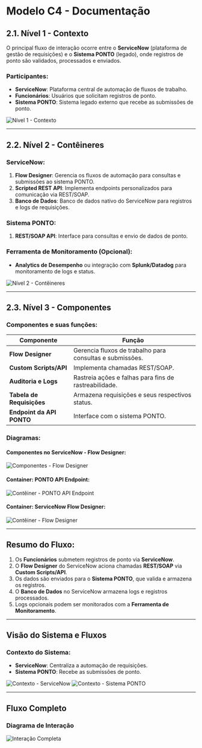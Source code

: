 
# Modelo C4 - Documentação

## 2.1. Nível 1 - Contexto

O principal fluxo de interação ocorre entre o **ServiceNow** (plataforma de gestão de requisições) e o **Sistema PONTO** (legado), onde registros de ponto são validados, processados e enviados.

### Participantes:
- **ServiceNow**: Plataforma central de automação de fluxos de trabalho.
- **Funcionários**: Usuários que solicitam registros de ponto.
- **Sistema PONTO**: Sistema legado externo que recebe as submissões de ponto.

![Nível 1 - Contexto](img/01-C4Model-Context-pt.png)

---

## 2.2. Nível 2 - Contêineres

### ServiceNow:
1. **Flow Designer**: Gerencia os fluxos de automação para consultas e submissões ao sistema PONTO.
2. **Scripted REST API**: Implementa endpoints personalizados para comunicação via REST/SOAP.
3. **Banco de Dados**: Banco de dados nativo do ServiceNow para registros e logs de requisições.

### Sistema PONTO:
1. **REST/SOAP API**: Interface para consultas e envio de dados de ponto.

### Ferramenta de Monitoramento (Opcional):
- **Analytics de Desempenho** ou integração com **Splunk/Datadog** para monitoramento de logs e status.

![Nível 2 - Contêineres](img/01-C4Model-Containers-pt.png)

---

## 2.3. Nível 3 - Componentes

### Componentes e suas funções:
| **Componente**            | **Função**                                         |
|----------------------------|--------------------------------------------------|
| **Flow Designer**          | Gerencia fluxos de trabalho para consultas e submissões. |
| **Custom Scripts/API**     | Implementa chamadas REST/SOAP.                   |
| **Auditoria e Logs**       | Rastreia ações e falhas para fins de rastreabilidade. |
| **Tabela de Requisições**  | Armazena requisições e seus respectivos status.  |
| **Endpoint da API PONTO**  | Interface com o sistema PONTO.                   |

### Diagramas:
#### Componentes no ServiceNow - Flow Designer:
![Componentes - Flow Designer](img/01-C4Model-Components-pt.png)

#### Container: PONTO API Endpoint:
![Contêiner - PONTO API Endpoint](img/01-C4Model-Components-Container-pt.png)

#### Container: ServiceNow Flow Designer:
![Contêiner - Flow Designer](img/01-C4Model-Components-Container-02-pt.png)

---

## Resumo do Fluxo:
1. Os **Funcionários** submetem registros de ponto via **ServiceNow**.
2. O **Flow Designer** do ServiceNow aciona chamadas **REST/SOAP** via **Custom Scripts/API**.
3. Os dados são enviados para o **Sistema PONTO**, que valida e armazena os registros.
4. O **Banco de Dados** no ServiceNow armazena logs e registros processados.
5. Logs opcionais podem ser monitorados com a **Ferramenta de Monitoramento**.

---

## Visão do Sistema e Fluxos
### Contexto do Sistema:
- **ServiceNow**: Centraliza a automação de requisições.
- **Sistema PONTO**: Recebe as submissões de ponto.

![Contexto - ServiceNow](img/01-C4Model-Components-SystemContext-pt.png)
![Contexto - Sistema PONTO](img/01-C4Model-Components-SystemContext-02-pt.png)

---

## Fluxo Completo
### Diagrama de Interação
![Interação Completa](img/01-C4Model-Components-SoftwareSystem-pt.png)
